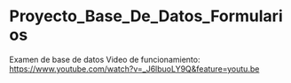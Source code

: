 # Proyecto_Base_De_Datos_Formularios
Examen de base de datos Video de funcionamiento: https://www.youtube.com/watch?v=_J6lbuoLY9Q&feature=youtu.be
